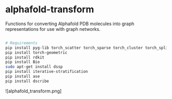 # alphafold-transform
Functions for converting Alphafold PDB molecules into graph representations for use with graph networks.

```bash

# Requirements
pip install pyg-lib torch_scatter torch_sparse torch_cluster torch_spline_conv -f https://data.pyg.org/whl/torch-2.1.0+cu118.html
pip install torch-geometric
pip install rdkit
pip install Bio
sudo apt-get install dssp
pip install iterative-stratification
pip install ase
pip install dscribe

```

![alphafold_transform.png]

